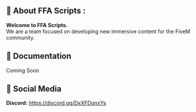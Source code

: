 ## 👋 About FFA Scripts :
**Welcome to FFA Scripts.** <br>
We are a team focused on developing new immersive content for the FiveM community.

## 📒 Documentation
Coming Soon

## 🔗 Social Media
**Discord:** https://discord.gg/DxXFDqnxYs
